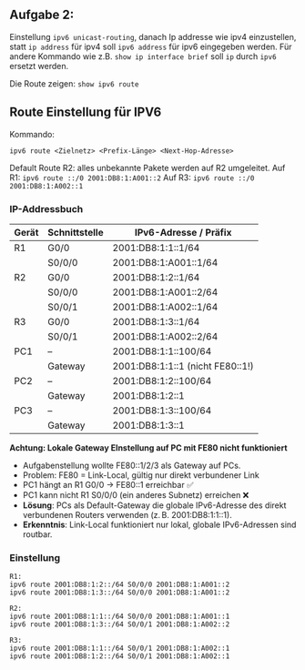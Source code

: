 ## Aufgabe 2:
Einstellung `ipv6 unicast-routing`, danach Ip addresse wie ipv4 einzustellen, statt `ip address` für ipv4 soll `ipv6 address` für ipv6 eingegeben werden. Für andere Kommando wie z.B. `show ip interface brief` soll `ip` durch `ipv6` ersetzt werden.

Die Route zeigen: `show ipv6 route`

## Route Einstellung für IPV6
Kommando:
```
ipv6 route <Zielnetz> <Prefix-Länge> <Next-Hop-Adresse>
```

Default Route R2: alles unbekannte Pakete werden auf R2 umgeleitet.
Auf R1: `ipv6 route ::/0 2001:DB8:1:A001::2`
Auf R3: `ipv6 route ::/0 2001:DB8:1:A002::1`

### IP-Addressbuch
| Gerät | Schnittstelle | IPv6-Adresse / Präfix            |
| ----- | ------------- | -------------------------------- |
| R1    | G0/0          | 2001:DB8:1:1::1/64               |
|       | S0/0/0        | 2001:DB8:1:A001::1/64            |
| R2    | G0/0          | 2001:DB8:1:2::1/64               |
|       | S0/0/0        | 2001:DB8:1:A001::2/64            |
|       | S0/0/1        | 2001:DB8:1:A002::1/64            |
| R3    | G0/0          | 2001:DB8:1:3::1/64               |
|       | S0/0/1        | 2001:DB8:1:A002::2/64            |
| PC1   | –             | 2001:DB8:1:1::100/64             |
|       | Gateway       | 2001:DB8:1:1::1 (nicht FE80::1!) |
| PC2   | –             | 2001:DB8:1:2::100/64             |
|       | Gateway       | 2001:DB8:1:2::1                  |
| PC3   | –             | 2001:DB8:1:3::100/64             |
|       | Gateway       | 2001:DB8:1:3::1                  |


**Achtung: Lokale Gateway EInstellung auf PC mit FE80 nicht funktioniert**

- Aufgabenstellung wollte FE80::1/2/3 als Gateway auf PCs.
- Problem: FE80 = Link-Local, gültig nur direkt verbundener Link
- PC1 hängt an R1 G0/0 → FE80::1 erreichbar ✅
- PC1 kann nicht R1 S0/0/0 (ein anderes Subnetz) erreichen ❌
- **Lösung**: PCs als Default-Gateway die globale IPv6-Adresse des direkt verbundenen Routers verwenden (z. B. 2001:DB8:1:1::1).
- **Erkenntnis**: Link-Local funktioniert nur lokal, globale IPv6-Adressen sind routbar.

### Einstellung
```
R1:
ipv6 route 2001:DB8:1:2::/64 S0/0/0 2001:DB8:1:A001::2
ipv6 route 2001:DB8:1:3::/64 S0/0/0 2001:DB8:1:A001::2
```

```
R2:
ipv6 route 2001:DB8:1:1::/64 S0/0/0 2001:DB8:1:A001::1
ipv6 route 2001:DB8:1:3::/64 S0/0/1 2001:DB8:1:A002::2
```

```
R3:
ipv6 route 2001:DB8:1:1::/64 S0/0/1 2001:DB8:1:A002::1
ipv6 route 2001:DB8:1:2::/64 S0/0/1 2001:DB8:1:A002::1
```

